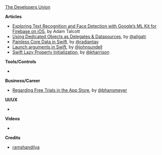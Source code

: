 [The Developers Union](http://www.thedevelopersunion.org/)

**Articles**

* [Exploring Text Recognition and Face Detection with Google’s ML Kit for Firebase on iOS](https://medium.com/@adamtalcott/exploring-text-recognition-and-face-detection-googles-ml-kit-for-firebase-on-ios-1333dfa53f4c), by Adam Talcott
* [Using Dedicated Objects as Delegates & Datasources](http://alisoftware.github.io/architecture/2018/05/20/dedicated-datasources/), by [@aligatr](https://twitter.com/aligatr)
* [Painless Core Data in Swift](http://aplus.rs/2018/painless-core-data-swift/), by [@radiantav](http://twitter.com/radiantav)
* [Launch arguments in Swift](https://www.swiftbysundell.com/posts/launch-arguments-in-swift), by [@johnsundell](https://twitter.com/johnsundell)
* [Swift Lazy Property Initialization](https://useyourloaf.com/blog/swift-lazy-property-initialization/), by [@kharrison](https://twitter.com/kharrison)

**Tools/Controls**

* 

**Business/Career**

* [Regarding Free Trials in the App Store](https://beckyhansmeyer.com/2018/05/21/regarding-free-trials-in-the-app-store/), by [@bhansmeyer](https://twitter.com/bhansmeyer)

**UI/UX**

* 

**Videos**

* 

**Credits**

* [ramshandilya](https://github.com/ramshandilya)
